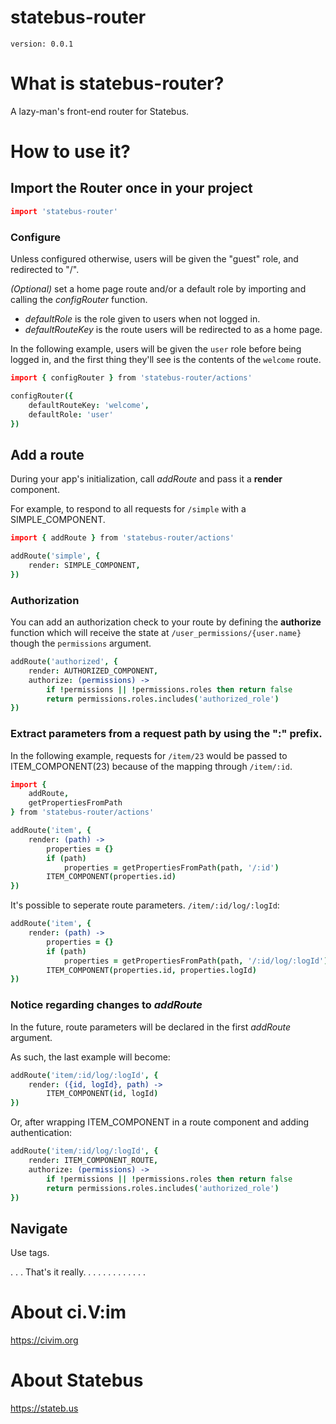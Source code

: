 # statebus-router
`version: 0.0.1`

# What is statebus-router?
A lazy-man's front-end router for Statebus. 

# How to use it?

## Import the Router once in your project
```coffee
import 'statebus-router'
```


### Configure
Unless configured otherwise, users will be given the "guest" role, and redirected to "/".

*(Optional)* set a home page route and/or a default role by importing and calling the _configRouter_ function.

- _defaultRole_ is the role given to users when not logged in.
- _defaultRouteKey_ is the route users will be redirected to as a home page.

In the following example, users will be given the `user` role before being logged in, and the first thing they'll see is the contents of the `welcome` route.


```coffee
import { configRouter } from 'statebus-router/actions'

configRouter({
    defaultRouteKey: 'welcome',
    defaultRole: 'user'
})
```

## Add a route 
During your app's initialization, call _addRoute_ and pass it a **render** component.

For example, to respond to all requests for `/simple` with a SIMPLE_COMPONENT.

```coffee
import { addRoute } from 'statebus-router/actions'

addRoute('simple', {
    render: SIMPLE_COMPONENT,
}) 
```

### Authorization
You can add an authorization check to your route by defining the **authorize** function which will receive the state at `/user_permissions/{user.name}` though the `permissions` argument.

```coffee
addRoute('authorized', {
    render: AUTHORIZED_COMPONENT,
    authorize: (permissions) ->
        if !permissions || !permissions.roles then return false
        return permissions.roles.includes('authorized_role')
})
```

### Extract parameters from a request path by using the ":" prefix.

In the following example, requests for `/item/23` would be passed to ITEM_COMPONENT(23) because of the mapping through `/item/:id`.

```coffee
import { 
    addRoute, 
    getPropertiesFromPath
} from 'statebus-router/actions'

addRoute('item', {
    render: (path) ->
        properties = {}
        if (path)
            properties = getPropertiesFromPath(path, '/:id')
        ITEM_COMPONENT(properties.id)
})
```

It's possible to seperate route parameters.  `/item/:id/log/:logId`:

```coffee
addRoute('item', {
    render: (path) ->
        properties = {}
        if (path)
            properties = getPropertiesFromPath(path, '/:id/log/:logId')
        ITEM_COMPONENT(properties.id, properties.logId)
})
```


### Notice regarding changes to _addRoute_ 
In the future, route parameters will be declared in the first _addRoute_ argument. 

As such, the last example will become:

```coffee
addRoute('item/:id/log/:logId', {
    render: ({id, logId}, path) ->
        ITEM_COMPONENT(id, logId)
})
```

Or, after wrapping ITEM_COMPONENT in a route component and adding authentication:

```coffee
addRoute('item/:id/log/:logId', {
    render: ITEM_COMPONENT_ROUTE,
    authorize: (permissions) ->
        if !permissions || !permissions.roles then return false
        return permissions.roles.includes('authorized_role')
})
```

## Navigate
Use <a> tags.

.
.
.
That's it really.
.
.
.
.
.
.
.
.
.
.
.
.

# About ci.V:im
https://civim.org

# About Statebus
https://stateb.us
